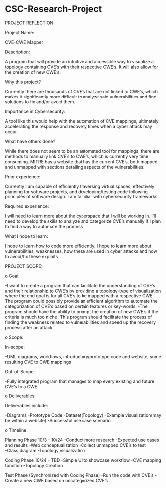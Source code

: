 # CSC-Research-Project
PROJECT REFLECTION:

Project Name:  

CVE-CWE Mapper 


Description: 

A program that will provide an intuitive and accessible way to visualize a topology containing CVE’s with their respective CWE’s. It will also allow for the creation of new CWE’s.  


Why this project? 

Currently there are thousands of CVE’s that are not linked to CWE’s, which makes it significantly more difficult to analyze said vulnerabilities and find solutions to fix and/or avoid them.  
 

Importance in Cybersecurity: 

A tool like this would help with the automation of CVE mappings, ultimately accelerating the response and recovery times when a cyber attack may occur. 
 

What have others done? 

While there does not seem to be an automated tool for mappings, there are methods to manually link CVE’s to CWE’s, which is currently very time consuming. MITRE has a website that has the current CVE’s, both mapped and unmapped with sections detailing aspects of the vulnerabilities. 


Prior experience: 

Currently I am capable of efficiently traversing virtual spaces, effectively planning for software projects, and developing/testing code following principles of software design. I am familiar with cybersecurity frameworks. 

 
Required experience: 

I will need to learn more about the cyberspace that I will be working in. I’ll need to develop the skills to analyze and categorize CVE’s manually if I plan to find a way to automate the process. 

 
What I hope to learn: 

I hope to learn how to code more efficiently. I hope to learn more about vulnerabilities, weaknesses, how these are used in cyber attacks and how to avoid/fix these exploits 

PROJECT SCOPE:

o Goal:  

-I want to create a program that can facilitate the understanding of CVE’s and their relationship to CWE’s by providing a topology-type of visualization where the end goal is for all CVE’s to be mapped with a respective CWE 
-The program could possibly provide an efficient algorithm to automate the categorization of CVE’s based on certain features or key-words. 
-The program should have the ability to prompt the creation of new CWE’s if the criteria is much too niche 
-This program should facilitate the process of finding the weakness related to vulnerabilities and speed up the recovery process after an attack 

o Scope:  

In-scope: 

-UML diagrams, workflows, introductory/prototype code and website, some resulting CVE to CWE mappings 

Out-of-Scope 

-Fully integrated program that manages to map every existing and future CVE’s to a CWE 

o Deliverables:  

Deliverables include: 

-Diagrams 
-Prototype Code 
-Dataset(Topology) 
-Example visualization(may be within a website) 
-Successful use case scenario 

o Timeline:  

Planning Phase 10/3 - 10/24 
-Conduct more research 
-Expected use cases and results 
-Web conceptualization 
-Collect unmapped CVE’s to test  
-Class diagram 
-Topology visualization 

Coding Phase 10/24 - TBD 
-Simple UI to showcase workflow 
-CVE mapping function 
-Topology Creation 

Test Phase (Synchronized with Coding Phase) 
-Run the code with CVE’s 
-Create a new CWE based on uncategorized CVE’s 
